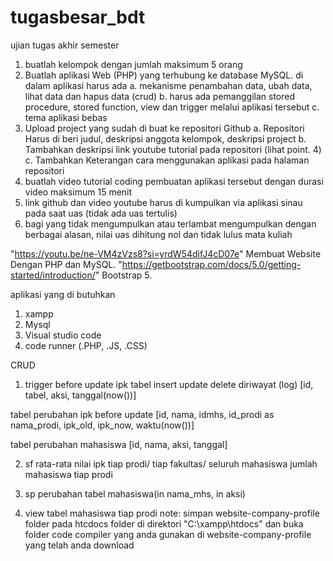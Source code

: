 # tugasbesar_bdt
ujian tugas akhir semester

1. buatlah kelompok dengan jumlah maksimum 5 orang
2. Buatlah aplikasi Web (PHP) yang terhubung ke database MySQL. di dalam aplikasi harus ada
a. mekanisme penambahan data, ubah data, lihat data dan hapus data (crud)
b. harus ada pemanggilan stored procedure, stored function, view dan trigger melalui aplikasi tersebut
c. tema aplikasi bebas
3. Upload project yang sudah di buat ke repositori Github
a. Repositori Harus di beri judul, deskripsi anggota kelompok, deskripsi project
b. Tambahkan deskripsi link youtube tutorial pada repositori (lihat point. 4)
c. Tambahkan Keterangan cara menggunakan aplikasi pada halaman repositori
4. buatlah video tutorial coding pembuatan aplikasi tersebut dengan durasi video maksimum 15 menit
5. link github dan video youtube harus di kumpulkan via aplikasi sinau pada saat uas (tidak ada uas tertulis)
6. bagi yang tidak mengumpulkan atau terlambat mengumpulkan dengan berbagai alasan, nilai uas dihitung nol dan tidak lulus mata kuliah 

  "https://youtu.be/ne-VM4zVzs8?si=yrdW54difJ4cD07e" Membuat Website Dengan PHP dan MySQL.
  "https://getbootstrap.com/docs/5.0/getting-started/introduction/" Bootstrap 5.
  
aplikasi yang di butuhkan
1. xampp
2. Mysql
3. Visual studio code
4. code runner (.PHP, .JS, .CSS)

CRUD

1. trigger
before update ipk
tabel insert update delete diriwayat (log)
[id, tabel, aksi, tanggal(now())]

tabel perubahan ipk before update
[id, nama, idmhs, id_prodi as nama_prodi, ipk_old, ipk_now, waktu(now())]

tabel perubahan mahasiswa
[id, nama, aksi, tanggal]

2. sf
rata-rata nilai ipk tiap prodi/ tiap fakultas/ seluruh mahasiswa
jumlah mahasiswa tiap prodi

3. sp
perubahan tabel mahasiswa(in nama_mhs, in aksi)

4. view
tabel mahasiswa tiap prodi
note: simpan website-company-profile folder pada htcdocs folder di direktori "C:\xampp\htdocs" dan buka folder code compiler yang anda gunakan di website-company-profile yang telah anda download
